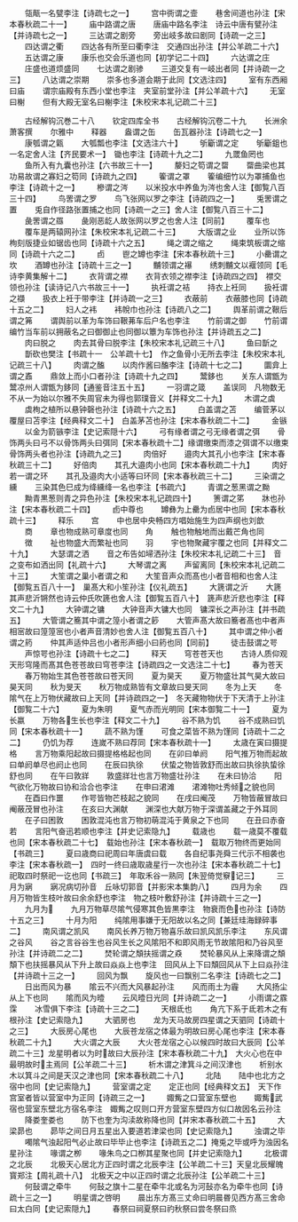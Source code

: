 <!-- { "loadSidebar": true } -->
　　瓴甋一名甓李注【诗疏七之一】
　　宫中衖谓之壸
　　巷舍间道也孙注【宋本春秋疏二十一】
　　庙中路谓之唐
　　唐庙中路名李注　诗云中唐有甓孙注【并诗疏七之一】
　　三达谓之剧旁
　　旁出岐多故曰剧同【诗疏一之三】
　　四达谓之衢
　　四达各有所至曰衢李注　交通四出孙注【并公羊疏二十六】
　　五达谓之康
　　康乐也交会乐道也同【初学记二十四】
　　六达谓之庄
　　庄盛也道烦盛同
　　七达谓之剧骖
　　三道交复有一岐出者同【并诗疏一之三】
　　八达谓之崇期
　　崇多也多道会期于此同【文选注四】
　　室有东西厢曰庙
　　谓宗庙殿有东西小堂也李注　夹室前堂孙注【并公羊疏十六】
　　无室曰榭
　　但有大殿无室名曰榭李注【朱校宋本礼记疏二十三】







　　古经解钩沉巻二十八
　　钦定四库全书
　　古经解钩沉卷二十九
　　长洲余萧客撰
　　尔雅中
　　释器
　　盎谓之缶
　　缶瓦器孙注【诗疏七之一】
　　康瓠谓之甈
　　大瓠瓢也李注【文选注六十】
　　斪斸谓之定
　　斪斸鉏也一名定舍人注【齐民要术一】　锄也李注【诗疏十九之二】
　　九罭鱼罔也
　　鱼所入有九囊也孙注【六书故三十一】
　　嫠妇之笱谓之罶
　　罶曲梁也其功易故谓之寡妇之笱同【诗疏九之四】
　　篧谓之罩
　　篧编细竹以为罩捕鱼也李注【诗疏十之一】
　　槮谓之涔
　　以米投水中养鱼为涔也舍人注【御覧八百三十四】
　　鸟罟谓之罗
　　鸟飞张网以罗之李注【诗疏四之一】
　　兎罟谓之置
　　兎自作径路张置捕之也同【诗疏一之三】舍人注【御覧八百三十二】
　　彘罟谓之羉
　　彘刚恶龁人故张网以罗之也舍人注【同前】
　　覆车也
　　覆车是两辕网孙注【朱校宋本礼记疏二十三】
　　大版谓之业
　　业所以饰栒刻版捷业如锯齿也同【诗疏十六之五】
　　绳之谓之缩之
　　绳束筑板谓之缩同【诗疏十六之二】
　　卣
　　鬯之罇也李注【宋本春秋疏十三】
　　小罍谓之坎
　　酒罇也孙注【诗疏十三之一】
　　黼领谓之襮
　　绣刺黼文以褗领同【毛诗李黄集解十二】
　　衣背谓之襟
　　衣背衣领之襟李注【诗疏四之四】　襟交领也孙注【读诗记八六书故三十一】
　　执衽谓之袺
　　持衣上衽同
　　扱衽谓之襭
　　扱衣上衽于带李注【并诗疏一之三】
　　衣蔽前
　　衣蔽膝也同【诗疏十五之二】
　　妇人之袆
　　袆帨巾也孙注【诗疏八之二】
　　舆革前谓之鞎后谓之笰
　　谓舆前以革为车饰曰鞎茀车后户名也李注
　　竹前谓之御
　　竹前谓编竹当车前以拥蔽名之曰御御止也同御以簟为车饰也孙注【并诗疏五之二】
　　肉曰脱之
　　肉去其骨曰脱李注【朱校宋本礼记疏三十八】
　　鱼曰斮之
　　斮砍也樊注【书疏十一　公羊疏十七】　作之鱼骨小无所去李注【朱校宋本礼记疏三十八】
　　肉谓之醢
　　以肉作酱曰醢李注【诗疏十七之二】
　　圜弇上谓之鼒
　　鼎敛上而小口者孙注【诗疏十九之四】
　　鬵鉹也
　　关东人谓甑为鬵凉州人谓甑为鉹同【通鉴音注五十五】
　　一羽谓之箴
　　盖误同　凡物数无不从一为始以尔雅不失周官未为得也郭璞音义【并释文二十九】
　　木谓之虡
　　虡栒之植所以悬钟磬也孙注【诗疏十六之五】
　　白盖谓之苫
　　编菅茅以覆屋曰苫李注【经典释文二十】　白盖茅苫也孙注【宋本春秋疏二十二】
　　金镞
　　以金为箭镞李注【史记索隠十六】
　　弓有缘者谓之弓无缘者谓之弭
　　骨饰两头曰弓不以骨饰两头曰弭同【宋本春秋疏十二】缘谓缴束而漆之弭谓不以缴束骨饰两头者也孙注【诗疏九之三】
　　肉倍好
　　邉肉大其孔小也李注【宋本春秋疏三十二】
　　好倍肉
　　其孔大邉肉小也同【宋本春秋疏二十九】
　　肉好若一谓之环
　　其孔及邉肉大小适等曰环同【宋本春秋疏三十二】
　　三染谓之纁
　　三染其色巳成为绛纁绛一名也李注【书疏六】
　　青谓之葱黑谓之黝
　　黝青黒葱则青之异色孙注【朱校宋本礼记疏四十】
　　箦谓之笫
　　牀也孙注【宋本春秋疏二十四】
　　卣中尊也
　　罇彝为上罍为卣居中也同【宋本春秋疏十三】
　　释乐
　　宫
　　中也居中央畅四方唱始施生为四声纲也刘歆
　　商
　　章也物成熟可章度也同
　　角
　　触也物触地而出戴芒角也同
　　徴
　　祉也物盛大而繁祉也同
　　羽
　　宇也物聚藏宇覆之也同【并释文二十九】
　　大瑟谓之洒
　　音之布告如埽洒孙注【朱校宋本礼记疏二十三】　音之变布如洒出同【礼疏十六】
　　大琴谓之离
　　声留离同【朱校宋本礼记疏二十三】
　　大笙谓之巢小者谓之和
　　大笙音声众而髙也小者音相和也舍人注【御覧五百八十一】　巢髙大和小笙孙注【仪礼疏五】
　　大篪谓之沂
　　大篪其声悲沂锵然也诗云仲氏吹篪也舍人注【御覧五百八十】　篪声悲沂悲也李注【释文二十九】
　　大钟谓之镛
　　大钟音声大镛大也同　镛深长之声孙注【并书疏五】
　　大管谓之簥其中谓之篞小者谓之篎
　　大管声髙大故曰簥者髙也中者声相宻故曰篞篞宻也小者声音清妙也舍人注【御覧五百八十】
　　其中谓之仲小者谓之箹
　　仲其声适仲吕也小者形声细小曰箹也同【同前】
　　徒击鼓谓之咢
　　声惊咢也孙注【诗疏十七之二】
　　释天
　　穹苍苍天也
　　古诗人质仰观天形穹隆而髙其色苍苍故曰穹苍李注【诗疏四之一文选注二十七】
　　春为苍天
　　春万物始生其色苍苍故曰苍天同
　　夏为昊天
　　夏万物盛壮其气昊大故曰昊天同
　　秋为旻天
　　秋万物成熟皆有文章故曰旻天同
　　冬为上天
　　冬隂气在上万物伏藏故曰上天同【并诗疏四之一】　冬天藏物物伏于下天清于上孙注【御覧二十六】
　　夏为朱明
　　夏气赤而光明同【宋本御覧二十一】
　　夏为长嬴
　　万物各生长也李注【释文二十九】
　　谷不熟为饥
　　谷不成熟曰饥同【宋本春秋疏十一】
　　蔬不熟为馑
　　可食之菜皆不熟为馑同【诗疏十二之二】
　　仍饥为荐
　　连嵗不熟曰荐同【宋本春秋疏十一】
　　太歳在寅曰摄提格
　　言万物乘阳起故曰摄提格格起也同
　　在卯曰单阏
　　阳气推万物而起故曰单阏单尽也阏止也同
　　在辰曰执徐
　　伏蛰之物皆敦舒而出故曰执徐执蛰徐舒也同
　　在午曰敦牂
　　敦盛牂壮也言万物盛壮孙注
　　在未曰协洽
　　阳气欲化万物故曰协和洽合也李注
　　在申曰涒滩
　　涒滩物吐秀倾之貌也同
　　在酉曰作噩
　　作咢皆物芒枝起之貌同
　　在戌曰阉茂
　　万物皆蔽冒故曰阉蔽茂冒也孙注
　　在亥曰大渊献
　　渊深也大献万物于深谓盖藏之于外耳同
　　在子曰困敦
　　困敦混沌也言万物初萌混沌于黄泉之下也同
　　在丑曰赤奋若
　　言阳气奋迅若顺也李注【并史记索隐九】
　　载歳也
　　载一歳莫不覆载也同【宋本春秋疏二十七】　载始也孙注【宋本春秋疏一】　载取万物终而更始同【书疏三】
　　夏曰歳商曰祀周曰年唐虞曰载
　　各自纪事尧舜三代示不相袭也李注【宋本春秋疏一】　四时一终曰歳取歳星行一次也孙注【宋本春秋疏二十七】　祀取四时祭祀一讫也同【书疏三】　年取禾谷一熟同【朱翌倚觉竂记三】
　　三月为寎
　　寎况病切孙音　丘咏切郭音【并影宋本集韵八】
　　四月为余
　　四月万物皆生枝叶故曰余余舒也李注　物之枝叶敷舒孙注【并诗疏十三之一】
　　九月为
　　九月万物草尽隂气侵寒其色皆黒李注　物衰而色也孙注【诗防十五之三】
　　十月为阳
　　纯隂用事嫌于无阳故以名之同【兼廷珪海録碎事二】
　　南风谓之凯风
　　南风长养万物万物喜乐故曰凯风凯乐李注
　　东风谓之谷风
　　谷之言谷谷生也谷风生长之风隂阳不和即风雨无节故隂阳和乃谷风至孙注【并诗疏二之二】
　　焚轮谓之頽扶摇谓之猋
　　焚轮暴风从上来降谓之頽頽下也扶摇暴风从下升上故曰焱焱上也李注　回风从上下曰頽回风从下上曰焱孙注【并诗疏十三之一】
　　回风为飘
　　旋风也一曰飘别二名李注【诗疏七之二】
　　日出而风为暴
　　隂云不兴而大风暴起孙注
　　风而雨土为霾
　　大风扬尘从上下也同
　　隂而风为曀
　　云风曀日光同【并诗疏二之一】
　　小雨谓之霡霂
　　冰雪俱下李注【诗疏十三之二】
　　天根氐也
　　角亢下系于氐若木之有根孙注【史记索隐九】
　　大驷房也
　　龙为天马故房四星谓之天驷同【诗疏十之三】
　　大辰房心尾也
　　大辰苍龙宿之体最为明故曰房心尾也李注【宋本春秋疏二十九】
　　大火谓之大辰
　　大火苍龙宿之心以候四时故曰大辰同【公羊疏二十三】龙星明者以为时故曰大辰孙注【宋本春秋疏二十九】　大火心也在中最明故时主焉同【公羊疏二十三】
　　析木谓之津箕斗之间汉津也
　　析别水木以箕斗之间是天汉之津也同【宋本春秋疏二十八】
　　北陆
　　陆中也北方之宿中也同【史记索隐九】
　　营室谓之定
　　定正也同【经典释文五】　天下作宫室者皆以营室中为正同【诗疏三之一】
　　娵觜之口营室东壁也
　　娵觜武宿也营室东壁北方宿名李注　娵觜之叹则口开方营室东壁四方似口故因名云孙注
　　降娄奎娄也
　　防下也奎为沟渎故称降也同【并宋本春秋疏二十五】
　　大梁昴也
　　昴毕之间日月五星出入要道若津梁也同【史记索隐九】
　　浊谓之毕
　　噣隂气浊起阳气必止故曰毕毕止也李注【诗疏五之二】掩兎之毕或呼为浊因名星孙注
　　喙谓之栁
　　喙朱鸟之口栁其星聚也同【并史记索隐九】
　　北极谓之北辰
　　北极天心居北方正四时谓之北辰李注【公羊疏二十三】天皇北辰耀魄寳郑注【周礼疏十八】　北极天之中以正四时谓之北辰孙注【公羊疏二十三】
　　何鼔谓之牵牛
　　何鼔之旗十二星在牵牛北或名为河鼔亦名为牵牛也同【诗疏十三之一】
　　明星谓之啓明
　　晨出东方髙三丈命曰明晨昬见西方髙三舍命曰太白同【史记索隠九】
　　春祭曰祠夏祭曰礿秋祭曰尝冬祭曰烝
